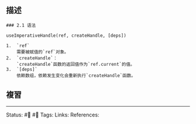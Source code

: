 ## 描述


```
### 2.1 语法

useImperativeHandle(ref, createHandle, [deps])

1.  `ref`  
    需要被赋值的`ref`对象。
2.  `createHandle`：  
    `createHandle`函数的返回值作为`ref.current`的值。
3.  `[deps]`  
    依赖数组，依赖发生变化会重新执行`createHandle`函数。
```


## 複習


---
Status: #🌱 #📓 
Tags:
Links:
References:
